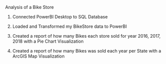 Analysis of a Bike Store

1. Connected PowerBI Desktop to SQL Database 

2. Loaded and Transformed my BikeStore data to PowerBI

3. Created a report of how many Bikes each store sold for year 2016, 2017, 2018 with a Pie Chart Visualization

4. Created a report of how many Bikes was sold each year per State with a ArcGIS Map Visualization

